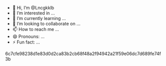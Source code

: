 - 👋 Hi, I’m @Lncgkklb
- 👀 I’m interested in ...
- 🌱 I’m currently learning ...
- 💞️ I’m looking to collaborate on ...
- 📫 How to reach me ...
- 😄 Pronouns: ...
- ⚡ Fun fact: ...

<!---
Lncgkklb/Lncgkklb is a ✨ special ✨ repository because its `README.md` (this file) appears on your GitHub profile.
You can click the Preview link to take a look at your changes.
--->
6c7cfe98238d1e83d0d2ca83b2cb68f48a2f94942a21f59e06dc7d689fe74f3b
